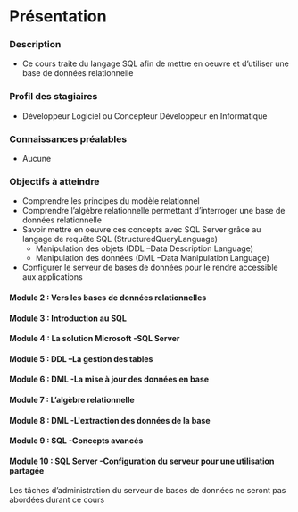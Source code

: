 # Présentation
### Description
  * Ce cours traite du langage SQL afin de mettre en oeuvre et d’utiliser une base de données relationnelle
### Profil des stagiaires
  * Développeur Logiciel ou Concepteur Développeur en Informatique
### Connaissances préalables
  * Aucune
### Objectifs à atteindre
  * Comprendre les principes du modèle relationnel
  * Comprendre l’algèbre relationnelle permettant d’interroger une base de données relationnelle
  * Savoir mettre en oeuvre ces concepts avec SQL Server grâce au langage de requête SQL (StructuredQueryLanguage)
    * Manipulation des objets (DDL –Data Description Language)
    * Manipulation des données (DML –Data Manipulation Language)
  * Configurer le serveur de bases de données pour le rendre accessible aux applications
  
#### Module 2 : Vers les bases de données relationnelles
#### Module 3 : Introduction au SQL
#### Module 4 : La solution Microsoft -SQL Server
#### Module 5 : DDL –La gestion des tables
#### Module 6 : DML -La mise à jour des données en base
#### Module 7 : L’algèbre relationnelle
#### Module 8 : DML -L'extraction des données de la base
#### Module 9 : SQL -Concepts avancés
#### Module 10 : SQL Server -Configuration du serveur pour une utilisation partagée
Les tâches d’administration du serveur de bases de données ne seront pas abordées durant ce cours
